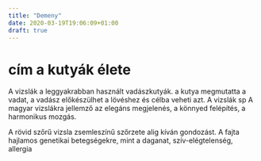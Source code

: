 ```yaml
---
title: "Demeny"
date: 2020-03-19T19:06:09+01:00
draft: true
---
```

# cím a kutyák élete

A vizslák a leggyakrabban használt vadászkutyák.
 a kutya megmutatta a vadat, a vadász előkészülhet a lövéshez és célba veheti azt. A vizslák sp
 A magyar vizslákra jellemző az elegáns megjelenés, a könnyed felépítés, a harmonikus mozgás.

  A rövid szőrű vizsla zsemleszínű szőrzete alig kíván gondozást.
  A fajta hajlamos genetikai betegségekre, mint a daganat, szív-elégtelenség, allergia